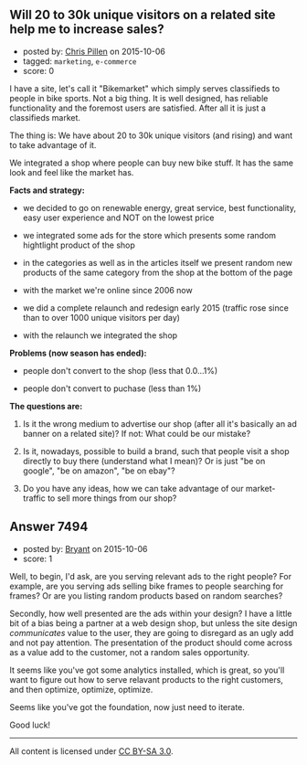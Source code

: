 ## Will 20 to 30k unique visitors on a related site help me to increase sales?

- posted by: [Chris Pillen](https://stackexchange.com/users/1053307/chris-pillen) on 2015-10-06
- tagged: `marketing`, `e-commerce`
- score: 0

I have a site, let's call it "Bikemarket" which simply serves classifieds to people in bike sports. Not a big thing. It is well designed, has reliable functionality and the foremost users are satisfied. After all it is just a classifieds market.

The thing is: We have about 20 to 30k unique visitors (and rising) and want to take advantage of it.

We integrated a shop where people can buy new bike stuff. It has the same look and feel like the market has.

**Facts and strategy:**

- we decided to go on renewable energy, great service, best functionality, easy user experience and NOT on the lowest price

- we integrated some ads for the store which presents some random hightlight product of the shop

- in the categories as well as in the articles itself we present random new products of the same category from the shop at the bottom of the page

- with the market we're online since 2006 now

- we did a complete relaunch and redesign early 2015 (traffic rose since than to over 1000 unique visitors per day)

- with the relaunch we integrated the shop


**Problems (now season has ended):**

- people don't convert to the shop (less that 0.0…1%)

- people don't convert to puchase (less than 1%)


**The questions are:**

1. Is it the wrong medium to advertise our shop (after all it's basically an ad banner on a related site)? If not: What could be our mistake?

2. Is it, nowadays, possible to build a brand, such that people visit a shop directly to buy there (understand what I mean)? Or is just "be on google", "be on amazon", "be on ebay"?

3. Do you have any ideas, how we can take advantage of our market-traffic to sell more things from our shop?


## Answer 7494

- posted by: [Bryant](https://stackexchange.com/users/1836290/bryant) on 2015-10-06
- score: 1

Well, to begin, I'd ask, are you serving relevant ads to the right people? For example, are you serving ads selling bike frames to people searching for frames? Or are you listing random products based on random searches?

Secondly, how well presented are the ads within your design? I have a little bit of a bias being a partner at a web design shop, but unless the site design _communicates_ value to the user, they are going to disregard as an ugly add and not pay attention. The presentation of the product should come across as a value add to the customer, not a random sales opportunity.

It seems like you've got some analytics installed, which is great, so you'll want to figure out how to serve relavant products to the right customers, and then optimize, optimize, optimize.

Seems like you've got the foundation, now just need to iterate.

Good luck!



---

All content is licensed under [CC BY-SA 3.0](https://creativecommons.org/licenses/by-sa/3.0/).
